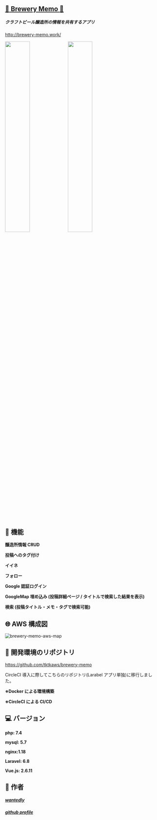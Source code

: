 ## [:beer: Brewery Memo :beer:](http://brewery-memo.work/)

##### クラフトビール醸造所の情報を共有するアプリ

http://brewery-memo.work/

<img src="https://user-images.githubusercontent.com/53632056/92081021-6a0d8080-edfd-11ea-8a44-4fbf70bc6f09.png" width="40%"> <img src="https://user-images.githubusercontent.com/53632056/92081041-70036180-edfd-11ea-9459-fd116a05e308.png" width="40%">

## 🚀 機能

**醸造所情報 CRUD**

**投稿へのタグ付け**

**イイネ**

**フォロー**

**Google 認証ログイン**

**GoogleMap 埋め込み (投稿詳細ページ / タイトルで検索した結果を表示)**

**検索 (投稿タイトル・メモ・タグで検索可能)**

## 🌐 AWS 構成図

![brewery-memo-aws-map](https://user-images.githubusercontent.com/53632056/92078099-ae4a5200-edf8-11ea-8fef-73e94ca00066.png)

## 📌 開発環境のリポジトリ

https://github.com/tktkaws/brewery-memo

CircleCI 導入に際してこちらのリポジトリ(Larabel アプリ単独)に移行しました。

**※Docker による環境構築**

**※CircleCI による CI/CD**

## 💻 バージョン

**php: 7.4**

**mysql: 5.7**

**nginx:1.18**

**Laravel: 6.8**

**Vue.js: 2.6.11**

## 📝 作者

##### [wantedly](https://www.wantedly.com/users/113160879)

##### [github profile](https://github.com/tktkaws)
